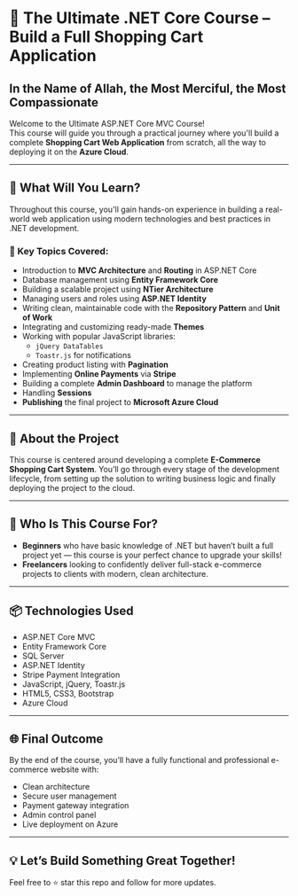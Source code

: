 # 🚀 The Ultimate .NET Core Course – Build a Full Shopping Cart Application

## In the Name of Allah, the Most Merciful, the Most Compassionate

Welcome to the Ultimate ASP.NET Core MVC Course!  
This course will guide you through a practical journey where you'll build a complete **Shopping Cart Web Application** from scratch, all the way to deploying it on the **Azure Cloud**.

---

## 🧠 What Will You Learn?

Throughout this course, you'll gain hands-on experience in building a real-world web application using modern technologies and best practices in .NET development.

### 🔧 Key Topics Covered:
- Introduction to **MVC Architecture** and **Routing** in ASP.NET Core
- Database management using **Entity Framework Core**
- Building a scalable project using **NTier Architecture**
- Managing users and roles using **ASP.NET Identity**
- Writing clean, maintainable code with the **Repository Pattern** and **Unit of Work**
- Integrating and customizing ready-made **Themes**
- Working with popular JavaScript libraries:
  - `jQuery DataTables`
  - `Toastr.js` for notifications
- Creating product listing with **Pagination**
- Implementing **Online Payments** via **Stripe**
- Building a complete **Admin Dashboard** to manage the platform
- Handling **Sessions**
- **Publishing** the final project to **Microsoft Azure Cloud**

---

## 🛒 About the Project

This course is centered around developing a complete **E-Commerce Shopping Cart System**. You’ll go through every stage of the development lifecycle, from setting up the solution to writing business logic and finally deploying the project to the cloud.

---

## 🎯 Who Is This Course For?

- **Beginners** who have basic knowledge of .NET but haven’t built a full project yet — this course is your perfect chance to upgrade your skills!
- **Freelancers** looking to confidently deliver full-stack e-commerce projects to clients with modern, clean architecture.

---

## 📦 Technologies Used

- ASP.NET Core MVC
- Entity Framework Core
- SQL Server
- ASP.NET Identity
- Stripe Payment Integration
- JavaScript, jQuery, Toastr.js
- HTML5, CSS3, Bootstrap
- Azure Cloud

---

## 🌐 Final Outcome

By the end of the course, you’ll have a fully functional and professional e-commerce website with:
- Clean architecture
- Secure user management
- Payment gateway integration
- Admin control panel
- Live deployment on Azure

---

## 💡 Let’s Build Something Great Together!

Feel free to ⭐ star this repo and follow for more updates.

